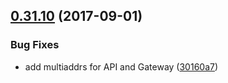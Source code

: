 <a name="0.31.10"></a>
## [0.31.10](https://github.com/ipfs/interface-ipfs-core/compare/v0.31.9...v0.31.10) (2017-09-01)


### Bug Fixes

* add multiaddrs for API and Gateway ([30160a7](https://github.com/ipfs/interface-ipfs-core/commit/30160a7))



